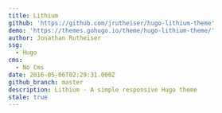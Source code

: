 ```yaml
---
title: Lithium
github: 'https://github.com/jrutheiser/hugo-lithium-theme'
demo: 'https://themes.gohugo.io/theme/hugo-lithium-theme/'
author: Jonathan Rutheiser
ssg:
  - Hugo
cms:
  - No Cms
date: 2016-05-06T02:29:31.000Z
github_branch: master
description: Lithium - A simple responsive Hugo theme
stale: true
---
```

